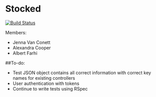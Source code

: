 # Stocked

[![Build Status](https://travis-ci.org/nyc-jackrabbits-2017/stocked-back.svg?branch=master)](https://travis-ci.org/nyc-jackrabbits-2017/stocked-back)

Members:
- Jenna Van Conett
- Alexandra Cooper
- Albert Farhi

##To-do:
- Test JSON object contains all correct information with correct key names for existing controllers
- User authentication with tokens
- Continue to write tests using RSpec
